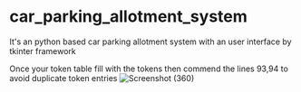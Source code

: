 # car_parking_allotment_system
It's an python based car parking allotment system with an user interface by tkinter framework

Once your token table fill with the tokens then commend the lines 93,94 to avoid duplicate token entries
![Screenshot (360)](https://github.com/Vijay112003/car_parking_allotment_system/assets/120007347/1a6a7981-4476-49d9-b4e1-b085929774f0)
